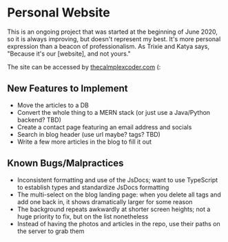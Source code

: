 # Personal Website
This is an ongoing project that was started at the beginning of June 2020, so it is always improving, but doesn't represent my best. It's more personal expression than a beacon of professionalism. As Trixie and Katya says, "Because it's our [website], and not yours."

The site can be accessed by [thecalmplexcoder.com](http://www.thecalmplexcoder.com) (:

## New Features to Implement
- Move the articles to a DB
- Convert the whole thing to a MERN stack (or just use a Java/Python backend? TBD)
- Create a contact page featuring an email address and socials
- Search in blog header (use url maybe? tags? TBD)
- Write a few more articles in the blog to fill it out

## Known Bugs/Malpractices
- Inconsistent formatting and use of the JsDocs; want to use TypeScript to establish types and standardize JsDocs formatting
- The multi-select on the blog landing page: when you delete all tags and add one back in, it shows dramatically larger for some reason
- The background repeats awkwardly at shorter screen heights; not a huge priority to fix, but on the list nonetheless
- Instead of having the photos and articles in the repo, use their paths on the server to grab them
